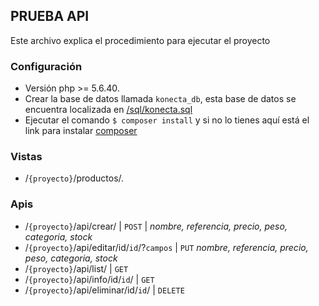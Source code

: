 ## PRUEBA API

Este archivo explica el procedimiento para ejecutar el proyecto

### Configuración

-  Versión php >= 5.6.40.
-  Crear la base de datos llamada `konecta_db`, esta base de datos se encuentra localizada en [/sql/konecta.sql](https://github.com/dvosorio/prueba_konecta/blob/master/sql/konecta_db.sql)
-  Ejecutar el comando `$ composer install` y si no lo tienes aquí está el link para instalar [composer](https://getcomposer.org/download/)

### Vistas

-  /`{proyecto}`/productos/.

### Apis

-  /`{proyecto}`/api/crear/ | `POST` | *nombre, referencia, precio, peso, categoria, stock*
-  /`{proyecto}`/api/editar/id/`id`/?`campos` | `PUT` *nombre, referencia, precio, peso, categoria, stock*
-  /`{proyecto}`/api/list/ | `GET`
-  /`{proyecto}`/api/info/id/`id`/ | `GET`
-  /`{proyecto}`/api/eliminar/id/`id`/ | `DELETE`


